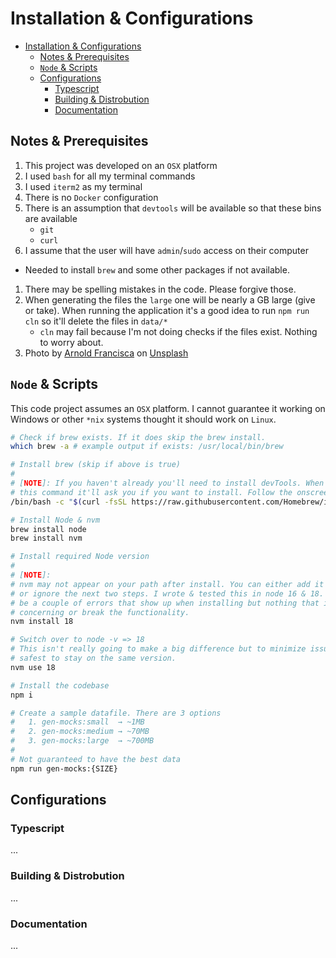 # Installation & Configurations
- [Installation \& Configurations](#installation--configurations)
  - [Notes \& Prerequisites](#notes--prerequisites)
  - [`Node` \& Scripts](#node--scripts)
  - [Configurations](#configurations)
    - [Typescript](#typescript)
    - [Building \& Distrobution](#building--distrobution)
    - [Documentation](#documentation)

## Notes & Prerequisites
1. This project was developed on an `OSX` platform
1. I used `bash` for all my terminal commands
1. I used `iterm2` as my terminal
1. There is no `Docker` configuration
1. There is an assumption that `devtools` will be available so that these bins are available
    - `git`
    - `curl`
1. I assume that the user will have `admin`/`sudo` access on their computer
  - Needed to install `brew` and some other packages if not available.
1. There may be spelling mistakes in the code. Please forgive those.
1. When generating the files the `large` one will be nearly a GB large (give or take). When running the application it's a good idea to run `npm run cln` so it'll delete the files in `data/*`
    - `cln` may fail because I'm not doing checks if the files exist. Nothing to worry about.
1. Photo by <a href="https://unsplash.com/@clark_fransa?utm_content=creditCopyText&utm_medium=referral&utm_source=unsplash">Arnold Francisca</a> on <a href="https://unsplash.com/photos/turned-on-macbook-pro-wit-programming-codes-display-f77Bh3inUpE?utm_content=creditCopyText&utm_medium=referral&utm_source=unsplash">Unsplash</a>

## `Node` & Scripts
This code project assumes an `OSX` platform. I cannot guarantee it working on Windows or other `*nix` systems thought it should work on `Linux`.

```sh
# Check if brew exists. If it does skip the brew install.
which brew -a # example output if exists: /usr/local/bin/brew

# Install brew (skip if above is true)
# 
# [NOTE]: If you haven't already you'll need to install devTools. When running
# this command it'll ask you if you want to install. Follow the onscreen prompts
/bin/bash -c "$(curl -fsSL https://raw.githubusercontent.com/Homebrew/install/HEAD/install.sh)"

# Install Node & nvm
brew install node
brew install nvm

# Install required Node version
# 
# [NOTE]: 
# nvm may not appear on your path after install. You can either add it yourself
# or ignore the next two steps. I wrote & tested this in node 16 & 18. There will
# be a couple of errors that show up when installing but nothing that is
# concerning or break the functionality.
nvm install 18

# Switch over to node -v => 18
# This isn't really going to make a big difference but to minimize issues it's
# safest to stay on the same version.
nvm use 18

# Install the codebase
npm i

# Create a sample datafile. There are 3 options
#   1. gen-mocks:small  → ~1MB
#   2. gen-mocks:medium → ~70MB
#   3. gen-mocks:large  → ~700MB
# 
# Not guaranteed to have the best data
npm run gen-mocks:{SIZE}
```


## Configurations
### Typescript
...

### Building & Distrobution
...

### Documentation
...
